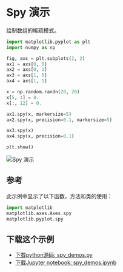 # Spy 演示

绘制数组的稀疏模式。

```python
import matplotlib.pyplot as plt
import numpy as np

fig, axs = plt.subplots(2, 2)
ax1 = axs[0, 0]
ax2 = axs[0, 1]
ax3 = axs[1, 0]
ax4 = axs[1, 1]

x = np.random.randn(20, 20)
x[5, :] = 0.
x[:, 12] = 0.

ax1.spy(x, markersize=5)
ax2.spy(x, precision=0.1, markersize=5)

ax3.spy(x)
ax4.spy(x, precision=0.1)

plt.show()
```

![Spy 演示](https://matplotlib.org/_images/sphx_glr_spy_demos_001.png)

## 参考

此示例中显示了以下函数，方法和类的使用：

```python
import matplotlib
matplotlib.axes.Axes.spy
matplotlib.pyplot.spy
```

## 下载这个示例

- [下载python源码: spy_demos.py](https://matplotlib.org/_downloads/spy_demos.py)
- [下载Jupyter notebook: spy_demos.ipynb](https://matplotlib.org/_downloads/spy_demos.ipynb)